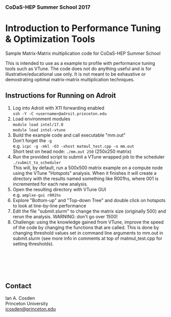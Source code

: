 ### CoDaS-HEP Summer School 2017
# Introduction to Performance Tuning & Optimization Tools


Sample Matrix-Matrix multiplication code for CoDaS-HEP Summer School

This is intended to use as a example to profile with performance tuning tools such as VTune.  The code does not do anything useful and is for illustrative/educational use only.  It is not meant to be exhaustive or demostrating optimal matrix-matrix multiplication techniques.

## Instructions for Running on Adroit

1. Log into Adroit with X11 forwarding enabled  
`ssh -Y -C <username>@adroit.princeton.edu`
1. Load environment modules  
`module load intel/17.0`  
`module load intel-vtune`
1. Build the example code and call executable "mm.out"  
  Don’t forget the `-g`  
  e.g. `icpc -g -mkl -O3 -xhost matmul_test.cpp -o mm.out`   
  Short test on head node: `./mm.out 250` (250x250 matrix)   
1. Run the provided script to submit a VTune wrapped job to the scheduler  
  `./submit_to_scheduler`  
  This will, by default, run a 500x500 matrix example on a compute node using the VTune "Hotspots" analysis.  When it finishes it will create a directory with the results named something like R001hs, where 001 is incremented for each new analysis.
1. Open the resulting directory with VTune GUI  
  e.g. `amplxe-gui r001hs`
1. Explore "Bottom-up" and "Top-down Tree" and double click on hotspots to look at line-by-line performance
1. Edit the file "submit.slurm" to change the matrix size (originally 500) and rerun the analysis. WARNING: don't go over 1500!
1. Challenge: using the knowledge gained from VTune, improve the speed of the code by changing the functions that are called.  This is done by changing threshold values set in command line arguments to mm.out in submit.slurm (see more info in comments at top of matmul_test.cpp for setting thresholds).
  
<br><br><br><br>   

## Contact
Ian A. Cosden  
Princeton University  
icosden@princeton.edu

  
